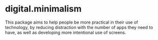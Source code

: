 # digital.minimalism
This package aims to help people be more practical in their use of technology, by reducing distraction with the number of apps they need to have, as well as developing more intentional use of screens.
